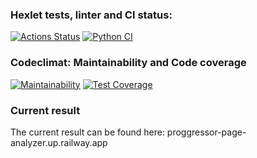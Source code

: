 ### Hexlet tests, linter and CI status:
[![Actions Status](https://github.com/proggressor/python-project-83/workflows/hexlet-check/badge.svg)](https://github.com/proggressor/python-project-83/actions)
[![Python CI](https://github.com/proggressor/python-project-83/actions/workflows/actions.yml/badge.svg)](https://github.com/proggressor/python-project-83/actions/workflows/actions.yml)

### Codeclimat: Maintainability and Code coverage
[![Maintainability](https://api.codeclimate.com/v1/badges/8a0dbb9e36689b9d55d1/maintainability)](https://codeclimate.com/github/proggressor/python-project-83/maintainability)
[![Test Coverage](https://api.codeclimate.com/v1/badges/8a0dbb9e36689b9d55d1/test_coverage)](https://codeclimate.com/github/proggressor/python-project-83/test_coverage)

### Current result
The current result can be found here: proggressor-page-analyzer.up.railway.app